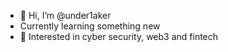 - 👋 Hi, I’m @under1aker
- Currently learning something new
- 👀 Interested in cyber security, web3 and fintech

<!---
under1aker/under1aker is a ✨ special ✨ repository because its `README.md` (this file) appears on your GitHub profile.
You can click the Preview link to take a look at your changes.
--->
